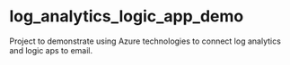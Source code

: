 # log_analytics_logic_app_demo
Project to demonstrate using Azure technologies to connect log analytics and logic aps to email.
